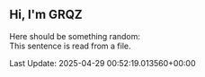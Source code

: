## Hi, I'm GRQZ
Here should be something random:  
This sentence is read from a file.


Last Update: 2025-04-29 00:52:19.013560+00:00
